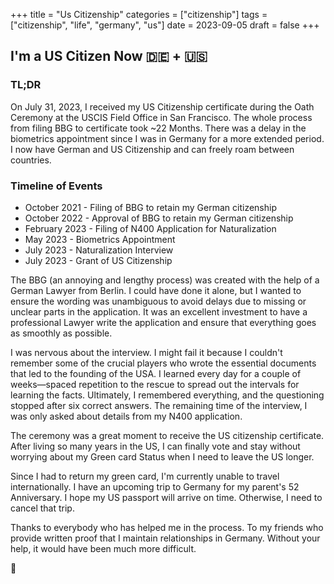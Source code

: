 +++
title = "Us Citizenship"
categories = ["citizenship"]
tags = ["citizenship", "life", "germany", "us"]
date = 2023-09-05
draft = false
+++

## I'm a US Citizen Now 🇩🇪 + 🇺🇸

### TL;DR

On July 31, 2023, I received my US Citizenship certificate during the Oath Ceremony at the USCIS Field Office in San Francisco. The whole process from filing BBG to certificate took ~22 Months. There was a delay in the biometrics appointment since I was in Germany for a more extended period. I now have German and US Citizenship and can freely roam between countries.

### Timeline of Events

- October 2021 - Filing of BBG to retain my German citizenship
- October 2022 - Approval of BBG to retain my German citizenship
- February 2023 - Filing of N400 Application for Naturalization
- May 2023 - Biometrics Appointment
- July 2023 - Naturalization Interview
- July 2023 - Grant of US Citizenship

The BBG (an annoying and lengthy process) was created with the help of a German Lawyer from Berlin. I could have done it alone, but I wanted to ensure the wording was unambiguous to avoid delays due to missing or unclear parts in the application. It was an excellent investment to have a professional Lawyer write the application and ensure that everything goes as smoothly as possible.

I was nervous about the interview. I might fail it because I couldn't remember some of the crucial players who wrote the essential documents that led to the founding of the USA. I learned every day for a couple of weeks—spaced repetition to the rescue to spread out the intervals for learning the facts. Ultimately, I remembered everything, and the questioning stopped after six correct answers. The remaining time of the interview, I was only asked about details from my N400 application.

The ceremony was a great moment to receive the US citizenship certificate. After living so many years in the US, I can finally vote and stay without worrying about my Green card Status when I need to leave the US longer.

Since I had to return my green card, I'm currently unable to travel internationally. I have an upcoming trip to Germany for my parent's 52 Anniversary. I hope my US passport will arrive on time. Otherwise, I need to cancel that trip.

Thanks to everybody who has helped me in the process. To my friends who provide written proof that I maintain relationships in Germany. Without your help, it would have been much more difficult.

🙏